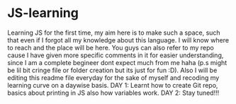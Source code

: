 # JS-learning
Learning JS for the first time, my aim here is to make such a space, such that even if I forgot all my knowledge about this language. I will know where to reach and the place will be here. You guys can also refer to my repo cause I have given more specific comments in it for easier understanding, since I am a complete begineer dont expect much from me haha (p.s might be lil bit cringe file or folder creation but its just for fun :D). Also I will be editing this readme file everyday for the sake of myself and recoding my learning curve on a daywise basis.
DAY 1: Learnt how to create Git repo, basics about printing in JS also how variables work.
DAY 2: Stay tuned!!!
